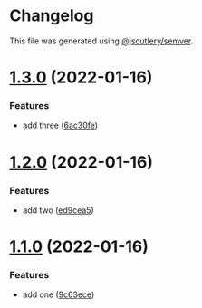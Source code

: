 # Changelog

This file was generated using [@jscutlery/semver](https://github.com/jscutlery/semver).

# [1.3.0](https://github.com/NetanelBasal/standard/compare/foo-1.2.0...foo-1.3.0) (2022-01-16)


### Features

* add three ([6ac30fe](https://github.com/NetanelBasal/standard/commit/6ac30fe587e7df413789448cf8249ff62f1f9f0c))



# [1.2.0](https://github.com/NetanelBasal/standard/compare/foo-1.1.0...foo-1.2.0) (2022-01-16)


### Features

* add two ([ed9cea5](https://github.com/NetanelBasal/standard/commit/ed9cea5038cb19155a0f1fb8440bba142cfb8c8f))



# [1.1.0](https://github.com/NetanelBasal/standard/compare/foo-1.0.0...foo-1.1.0) (2022-01-16)


### Features

* add one ([9c63ece](https://github.com/NetanelBasal/standard/commit/9c63ece20e671ea3a8136e5be55f45e2a3cc32ba))
